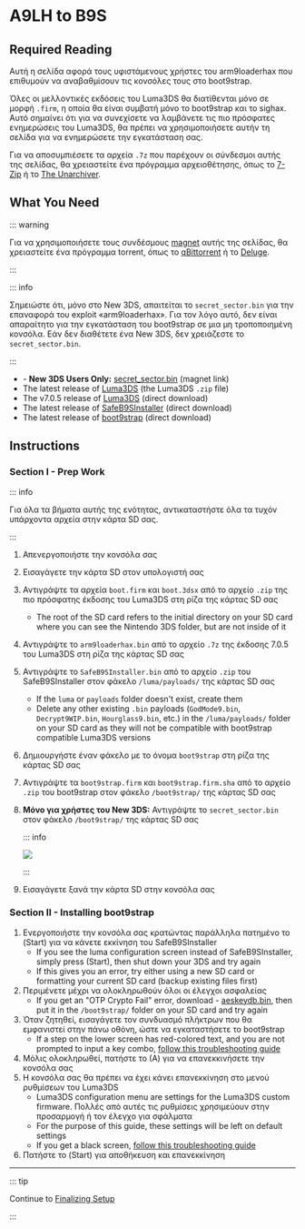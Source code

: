 # A9LH to B9S

## Required Reading

Αυτή η σελίδα αφορά τους υφιστάμενους χρήστες του arm9loaderhax που επιθυμούν να αναβαθμίσουν τις κονσόλες τους στο boot9strap.

Όλες οι μελλοντικές εκδόσεις του Luma3DS θα διατίθενται μόνο σε μορφή `.firm`, η οποία θα είναι συμβατή μόνο το boot9strap και το sighax. Αυτό σημαίνει ότι για να συνεχίσετε να λαμβάνετε τις πιο πρόσφατες ενημερώσεις του Luma3DS, θα πρέπει να χρησιμοποιήσετε αυτήν τη σελίδα για να ενημερώσετε την εγκατάσταση σας.

Για να αποσυμπιέσετε τα αρχεία `.7z` που παρέχουν οι σύνδεσμοι αυτής της σελίδας, θα χρειαστείτε ένα πρόγραμμα αρχειοθέτησης, όπως το [7-Zip](http://www.7-zip.org/) ή το [The Unarchiver](https://theunarchiver.com/).

## What You Need

::: warning

Για να χρησιμοποιήσετε τους συνδέσμους [magnet](https://wikipedia.org/wiki/Magnet_URI_scheme) αυτής της σελίδας, θα χρειαστείτε ένα πρόγραμμα torrent, όπως το [qBittorrent](https://www.qbittorrent.org/download.php) ή το [Deluge](http://dev.deluge-torrent.org/wiki/Download).

:::

::: info

Σημειώστε ότι, μόνο στο New 3DS, απαιτείται το `secret_sector.bin` για την επαναφορά του exploit «arm9loaderhax». Για τον λόγο αυτό, δεν είναι απαραίτητο για την εγκατάσταση του boot9strap σε μια μη τροποποιημένη κονσόλα. Εάν δεν διαθέτετε ένα New 3DS, δεν χρειάζεστε το `secret_sector.bin`.

:::

- <font-awesome-icon icon="fa-solid fa-magnet"/> - **New 3DS Users Only:** [secret_sector.bin](magnet:?xt=urn:btih:15a3c97acf17d67af98ae8657cc66820cc58f655\&dn=secret_sector.bin\&tr=udp%3a%2f%2ftracker.torrent.eu.org%3a451%2fannounce\&tr=udp%3a%2f%2ftracker.lelux.fi%3a6969%2fannounce\&tr=udp%3a%2f%2ftracker.loadbt.com%3a6969%2fannounce\&tr=udp%3a%2f%2ftracker.moeking.me%3a6969%2fannounce\&tr=udp%3a%2f%2ftracker.monitorit4.me%3a6969%2fannounce\&tr=udp%3a%2f%2ftracker.ololosh.space%3a6969%2fannounce\&tr=udp%3a%2f%2ftracker.pomf.se%3a80%2fannounce\&tr=udp%3a%2f%2ftracker.srv00.com%3a6969%2fannounce\&tr=udp%3a%2f%2ftracker.theoks.net%3a6969%2fannounce\&tr=udp%3a%2f%2ftracker.tiny-vps.com%3a6969%2fannounce\&tr=udp%3a%2f%2fopen.tracker.cl%3a1337%2fannounce\&tr=udp%3a%2f%2ftracker.zerobytes.xyz%3a1337%2fannounce\&tr=udp%3a%2f%2ftracker1.bt.moack.co.kr%3a80%2fannounce\&tr=udp%3a%2f%2fvibe.sleepyinternetfun.xyz%3a1738%2fannounce\&tr=udp%3a%2f%2fwww.torrent.eu.org%3a451%2fannounce\&tr=udp%3a%2f%2ftracker.openbittorrent.com%3a6969%2fannounce\&tr=udp%3a%2f%2f9.rarbg.com%3a2810%2fannounce\&tr=udp%3a%2f%2ftracker.opentrackr.org%3a1337%2fannounce\&tr=udp%3a%2f%2fexodus.desync.com%3a6969%2fannounce\&tr=http%3a%2f%2fopenbittorrent.com%3a80%2fannounce) (magnet link)
- The latest release of [Luma3DS](https://github.com/LumaTeam/Luma3DS/releases/latest) (the Luma3DS `.zip` file)
- The v7.0.5 release of [Luma3DS](https://github.com/LumaTeam/Luma3DS/releases/download/v7.0.5/Luma3DSv7.0.5.zip) (direct download)
- The latest release of [SafeB9SInstaller](https://github.com/d0k3/SafeB9SInstaller/releases/download/v0.0.7/SafeB9SInstaller-20170605-122940.zip) (direct download)
- The latest release of [boot9strap](https://github.com/SciresM/boot9strap/releases/download/1.4/boot9strap-1.4.zip) (direct download)

## Instructions

### Section I - Prep Work

::: info

Για όλα τα βήματα αυτής της ενότητας, αντικαταστήστε όλα τα τυχόν υπάρχοντα αρχεία στην κάρτα SD σας.

:::

1. Απενεργοποιήστε την κονσόλα σας

2. Εισαγάγετε την κάρτα SD στον υπολογιστή σας

3. Αντιγράψτε τα αρχεία `boot.firm` και `boot.3dsx` από το αρχείο `.zip` της πιο πρόσφατης έκδοσης του Luma3DS στη ρίζα της κάρτας SD σας
   - The root of the SD card refers to the initial directory on your SD card where you can see the Nintendo 3DS folder, but are not inside of it

4. Αντιγράψτε το `arm9loaderhax.bin` από το αρχείο `.7z` της έκδοσης 7.0.5 του Luma3DS στη ρίζα της κάρτας SD σας

5. Αντιγράψτε το `SafeB9SInstaller.bin` από το αρχείο `.zip` του SafeB9SInstaller στον φάκελο `/luma/payloads/` της κάρτας SD σας
   - If the `luma` or `payloads` folder doesn't exist, create them
   - Delete any other existing `.bin` payloads (`GodMode9.bin`, `Decrypt9WIP.bin`, `Hourglass9.bin`, etc.) in the `/luma/payloads/` folder on your SD card as they will not be compatible with boot9strap compatible Luma3DS versions

6. Δημιουργήστε έναν φάκελο με το όνομα `boot9strap` στη ρίζα της κάρτας SD σας

7. Αντιγράψτε τα `boot9strap.firm` και `boot9strap.firm.sha` από το αρχείο `.zip` του boot9strap στον φάκελο `/boot9strap/` της κάρτας SD σας

8. **Μόνο για χρήστες του New 3DS:** Αντιγράψτε το `secret_sector.bin` στον φάκελο `/boot9strap/` της κάρτας SD σας

   ::: info

   ![](/images/screenshots/a9lh-to-b9s-root-layout.png)

   :::

9. Εισαγάγετε ξανά την κάρτα SD στην κονσόλα σας

### Section II - Installing boot9strap

1. Ενεργοποιήστε την κονσόλα σας κρατώντας παράλληλα πατημένο το (Start) για να κάνετε εκκίνηση του SafeB9SInstaller
   - If you see the luma configuration screen instead of SafeB9SInstaller, simply press (Start), then shut down your 3DS and try again
   - If this gives you an error, try either using a new SD card or formatting your current SD card (backup existing files first)
2. Περιμένετε μέχρι να ολοκληρωθούν όλοι οι έλεγχοι ασφαλείας
   - If you get an "OTP Crypto Fail" error, download <font-awesome-icon icon="fa-solid fa-magnet"/> - [aeskeydb.bin](magnet:?xt=urn:btih:d25dab06a7e127922d70ddaa4fe896709dc99a1e\&dn=aeskeydb.bin\&tr=udp%3a%2f%2ftracker.tiny-vps.com%3a6969%2fannounce\&tr=udp%3a%2f%2ftracker.lelux.fi%3a6969%2fannounce\&tr=udp%3a%2f%2ftracker.loadbt.com%3a6969%2fannounce\&tr=udp%3a%2f%2ftracker.moeking.me%3a6969%2fannounce\&tr=udp%3a%2f%2ftracker.monitorit4.me%3a6969%2fannounce\&tr=udp%3a%2f%2ftracker.ololosh.space%3a6969%2fannounce\&tr=udp%3a%2f%2ftracker.pomf.se%3a80%2fannounce\&tr=udp%3a%2f%2ftracker.srv00.com%3a6969%2fannounce\&tr=udp%3a%2f%2ftracker.theoks.net%3a6969%2fannounce\&tr=udp%3a%2f%2fopen.tracker.cl%3a1337%2fannounce\&tr=udp%3a%2f%2ftracker.torrent.eu.org%3a451%2fannounce\&tr=udp%3a%2f%2ftracker.zerobytes.xyz%3a1337%2fannounce\&tr=udp%3a%2f%2ftracker1.bt.moack.co.kr%3a80%2fannounce\&tr=udp%3a%2f%2fvibe.sleepyinternetfun.xyz%3a1738%2fannounce\&tr=udp%3a%2f%2fwww.torrent.eu.org%3a451%2fannounce\&tr=udp%3a%2f%2ftracker.openbittorrent.com%3a6969%2fannounce\&tr=udp%3a%2f%2f9.rarbg.com%3a2810%2fannounce\&tr=udp%3a%2f%2ftracker.opentrackr.org%3a1337%2fannounce\&tr=http%3a%2f%2fopenbittorrent.com%3a80%2fannounce\&tr=udp%3a%2f%2fexodus.desync.com%3a6969%2fannounce), then put it in the `/boot9strap/` folder on your SD card and try again
3. Όταν ζητηθεί, εισαγάγετε τον συνδυασμό πλήκτρων που θα εμφανιστεί στην πάνω οθόνη, ώστε να εγκαταστήσετε το boot9strap
   - If a step on the lower screen has red-colored text, and you are not prompted to input a key combo, [follow this troubleshooting guide](troubleshooting#issues-with-safeb9sinstaller)
4. Μόλις ολοκληρωθεί, πατήστε το (Α) για να επανεκκινήσετε την κονσόλα σας
5. Η κονσόλα σας θα πρέπει να έχει κάνει επανεκκίνηση στο μενού ρυθμίσεων του Luma3DS
   - Luma3DS configuration menu are settings for the Luma3DS custom firmware. Πολλές από αυτές τις ρυθμίσεις χρησιμεύουν στην προσαρμογή ή τον έλεγχο για σφάλματα
   - For the purpose of this guide, these settings will be left on default settings
   - If you get a black screen, [follow this troubleshooting guide](troubleshooting#boot-issues-on-consoles-with-custom-firmware)
6. Πατήστε το (Start) για αποθήκευση και επανεκκίνηση

___

::: tip

Continue to [Finalizing Setup](finalizing-setup)

:::
